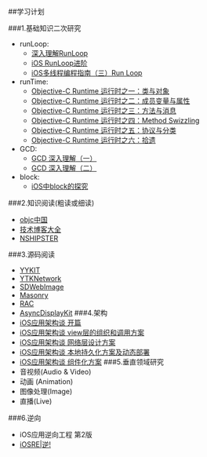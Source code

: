 ##学习计划

###1.基础知识二次研究 
- runLoop: 
  + [深入理解RunLoop](http://blog.ibireme.com/2015/05/18/runloop/) 
  + [iOS RunLoop进阶](http://mp.weixin.qq.com/s?__biz=MjM5ODkzMTYwMA==&mid=2651510360&idx=1&sn=025111d854f93a5224651d186a972b27&scene=23&srcid=0420F7EvL66mGogagcTASc3o#rd)
  + [iOS多线程编程指南（三）Run Loop](http://www.dreamingwish.com/frontui/article/default/ios-multithread-program-runloop-the.html)
- runTime: 
  + [Objective-C Runtime 运行时之一：类与对象](http://southpeak.github.io/blog/2014/10/25/objective-c-runtime-yun-xing-shi-zhi-lei-yu-dui-xiang/) 
  + [Objective-C Runtime 运行时之二：成员变量与属性](http://southpeak.github.io/blog/2014/10/30/objective-c-runtime-yun-xing-shi-zhi-er-:cheng-yuan-bian-liang-yu-shu-xing/)
  + [Objective-C Runtime 运行时之三：方法与消息](http://southpeak.github.io/blog/2014/11/03/objective-c-runtime-yun-xing-shi-zhi-san-:fang-fa-yu-xiao-xi-zhuan-fa/)
  + [Objective-C Runtime 运行时之四：Method Swizzling](http://southpeak.github.io/blog/2014/11/06/objective-c-runtime-yun-xing-shi-zhi-si-:method-swizzling/)
  + [Objective-C Runtime 运行时之五：协议与分类](http://southpeak.github.io/blog/2014/11/08/objective-c-runtime-yun-xing-shi-zhi-wu-:xie-yi-yu-fen-lei/)
  + [Objective-C Runtime 运行时之六：拾遗](http://southpeak.github.io/blog/2014/11/09/objective-c-runtime-yun-xing-shi-zhi-liu-:shi-yi/)
- GCD: 
  + [GCD 深入理解（一）](http://www.cocoachina.com/industry/20140428/8248.html) 
  + [GCD 深入理解（二）](http://www.cocoachina.com/industry/20140515/8433.html)
- block: 
  + [iOS中block的探究](http://www.cocoachina.com/ios/20120718/4462.html)

###2.知识阅读(粗读或细读) 
- [objc中国](http://www.objccn.io/) 
- [技术博客大全](https://github.com/icemilk00/iOSBlog_S) 
- [NSHIPSTER](http://nshipster.com/)

###3.源码阅读
- [YYKIT](https://github.com/ibireme/YYKit) 
- [YTKNetwork](https://github.com/yuantiku/YTKNetwork) 
- [SDWebImage](https://github.com/rs/SDWebImage) 
- [Masonry](https://github.com/SnapKit/Masonry) 
- [RAC](https://github.com/ReactiveCocoa/ReactiveCocoa) 
- [AsyncDisplayKit](https://github.com/facebook/AsyncDisplayKit)
###4.架构
- [iOS应用架构谈 开篇](http://casatwy.com/iosying-yong-jia-gou-tan-kai-pian.html)
- [iOS应用架构谈 view层的组织和调用方案](http://casatwy.com/iosying-yong-jia-gou-tan-viewceng-de-zu-zhi-he-diao-yong-fang-an.html)
- [iOS应用架构谈 网络层设计方案](http://casatwy.com/iosying-yong-jia-gou-tan-wang-luo-ceng-she-ji-fang-an.html)
- [iOS应用架构谈 本地持久化方案及动态部署](http://casatwy.com/iosying-yong-jia-gou-tan-ben-di-chi-jiu-hua-fang-an-ji-dong-tai-bu-shu.html)
- [iOS应用架构谈 组件化方案](http://casatwy.com/iOS-Modulization.html)
###5.垂直领域研究
- 音视频(Audio & Video) 
- 动画 (Animation) 
- 图像处理(Image) 
- 直播(Live) 

###6.逆向
- iOS应用逆向工程 第2版
- [iOSRE|逆!](http://bbs.iosre.com/)
